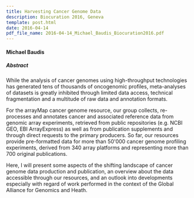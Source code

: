 ```yaml
---
title: Harvesting Cancer Genome Data
description: Biocuration 2016, Geneva
template: post.html 
date: 2016-04-14
pdf_file_name: 2016-04-14_Michael_Baudis_Biocuration2016.pdf
---
```


#### Michael Baudis

##### Abstract

While the analysis of cancer genomes using high-throughput technologies has generated tens of thousands of oncogenomic profiles, meta-analyses of datasets is greatly inhibited through limited data access, technical fragmentation and a multitude of raw data and annotation formats.

For the arrayMap cancer genome resource, our group collects, re-processes and annotates cancer and associated reference data from genomic array experiments, retrieved from public repositories (e.g. NCBI GEO, EBI ArrayExpress) as well as from publication supplements and through direct requests to the primary producers.<!--more--> So far, our resources provide pre-formatted data for more than 50'000 cancer genome profiling experiments, derived from 340 array platforms and representing more than 700 original publications.

Here, I will present some aspects of the shifting landscape of cancer genome data production and publication, an overview about the data accessible through our resources, and an outlook into developments especially with regard of work performed in the context of the Global Alliance for Genomics and Heath.
